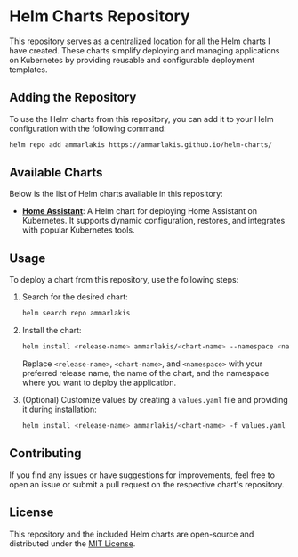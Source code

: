 # Helm Charts Repository

This repository serves as a centralized location for all the Helm charts I have created. These charts simplify deploying and managing applications on Kubernetes by providing reusable and configurable deployment templates.

## Adding the Repository

To use the Helm charts from this repository, you can add it to your Helm configuration with the following command:

```bash
helm repo add ammarlakis https://ammarlakis.github.io/helm-charts/
```

## Available Charts

Below is the list of Helm charts available in this repository:

- **[Home Assistant](https://github.com/ammarlakis/home-assistant-chart)**: A Helm chart for deploying Home Assistant on Kubernetes. It supports dynamic configuration, restores, and integrates with popular Kubernetes tools.

## Usage

To deploy a chart from this repository, use the following steps:

1. Search for the desired chart:
   ```bash
   helm search repo ammarlakis
   ```

2. Install the chart:
   ```bash
   helm install <release-name> ammarlakis/<chart-name> --namespace <namespace>
   ```

   Replace `<release-name>`, `<chart-name>`, and `<namespace>` with your preferred release name, the name of the chart, and the namespace where you want to deploy the application.

3. (Optional) Customize values by creating a `values.yaml` file and providing it during installation:
   ```bash
   helm install <release-name> ammarlakis/<chart-name> -f values.yaml --namespace <namespace>
   ```

## Contributing

If you find any issues or have suggestions for improvements, feel free to open an issue or submit a pull request on the respective chart's repository.

## License

This repository and the included Helm charts are open-source and distributed under the [MIT License](LICENSE).
